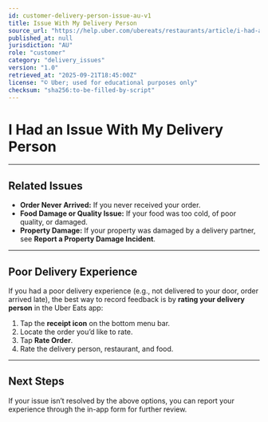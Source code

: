 ```yaml
---
id: customer-delivery-person-issue-au-v1
title: Issue With My Delivery Person
source_url: "https://help.uber.com/ubereats/restaurants/article/i-had-an-issue-with-my-delivery-person?nodeId=a5ed47f3-7aa8-426f-ac11-51ae9769ebf8"
published_at: null
jurisdiction: "AU"
role: "customer"
category: "delivery_issues"
version: "1.0"
retrieved_at: "2025-09-21T18:45:00Z"
license: "© Uber; used for educational purposes only"
checksum: "sha256:to-be-filled-by-script"
---
```


# I Had an Issue With My Delivery Person

---

## Related Issues
- **Order Never Arrived:** If you never received your order.  
- **Food Damage or Quality Issue:** If your food was too cold, of poor quality, or damaged.  
- **Property Damage:** If your property was damaged by a delivery partner, see **Report a Property Damage Incident**.  

---

## Poor Delivery Experience
If you had a poor delivery experience (e.g., not delivered to your door, order arrived late), the best way to record feedback is by **rating your delivery person** in the Uber Eats app:

1. Tap the **receipt icon** on the bottom menu bar.  
2. Locate the order you’d like to rate.  
3. Tap **Rate Order**.  
4. Rate the delivery person, restaurant, and food.  

---

## Next Steps
If your issue isn’t resolved by the above options, you can report your experience through the in-app form for further review.  
